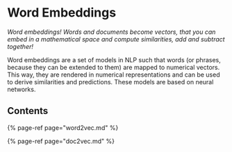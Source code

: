 # Word Embeddings

_Word embeddings! Words and documents become vectors, that you can embed in a mathematical space and compute similarities, add and subtract together!_

Word embeddings are a set of models in NLP such that words \(or phrases, because they can be extended to them\) are mapped to numerical vectors. This way, they are rendered in numerical representations and can be used to derive similarities and predictions. These models are based on neural networks.

## Contents

{% page-ref page="word2vec.md" %}

{% page-ref page="doc2vec.md" %}



